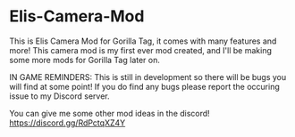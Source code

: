 # Elis-Camera-Mod
This is Elis Camera Mod for Gorilla Tag, it comes with many features and more! This camera mod is my first ever mod created, and I'll be making some more mods for Gorilla Tag later on.

IN GAME REMINDERS: This is still in development so there will be bugs you will find at some point! If you do find any bugs please report the occuring issue to my Discord server.

You can give me some other mod ideas in the discord! https://discord.gg/RdPctqXZ4Y
